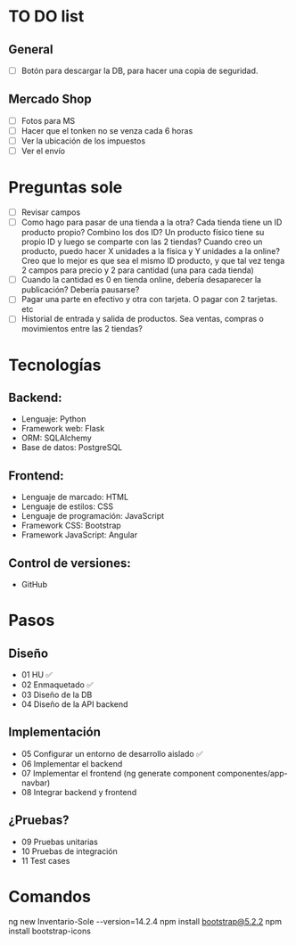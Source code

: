 # TO DO list
## General

* [ ] Botón para descargar la DB, para hacer una copia de seguridad.

## Mercado Shop

* [ ] Fotos para MS
* [ ] Hacer que el tonken no se venza cada 6 horas
* [ ] Ver la ubicación de los impuestos
* [ ] Ver el envío

# Preguntas sole

* [ ] Revisar campos
* [ ] Como hago para pasar de una tienda a la otra? Cada tienda tiene un ID producto propio? Combino los dos ID? Un producto físico tiene su propio ID y luego se comparte con las 2 tiendas?
  Cuando creo un producto, puedo hacer X unidades a la física y Y unidades a la online?
  Creo que lo mejor es que sea el mismo ID producto, y que tal vez tenga 2 campos para precio y 2 para cantidad (una para cada tienda)
* [ ] Cuando la cantidad es 0 en tienda online, debería desaparecer la publicación? Debería pausarse?
* [ ] Pagar una parte en efectivo y otra con tarjeta. O pagar con 2 tarjetas. etc
* [ ] Historial de entrada y salida de productos. Sea ventas, compras o movimientos entre las 2 tiendas?

# Tecnologías
## Backend:

* Lenguaje: Python
* Framework web: Flask
* ORM: SQLAlchemy
* Base de datos: PostgreSQL

## Frontend:

* Lenguaje de marcado: HTML
* Lenguaje de estilos: CSS
* Lenguaje de programación: JavaScript
* Framework CSS: Bootstrap
* Framework JavaScript: Angular

## Control de versiones:

* GitHub

# Pasos

## Diseño

* 01 HU ✅
* 02 Enmaquetado ✅
* 03 Diseño de la DB
* 04 Diseño de la API backend

## Implementación

* 05 Configurar un entorno de desarrollo aislado ✅
* 06 Implementar el backend
* 07 Implementar el frontend (ng generate component componentes/app-navbar)
* 08 Integrar backend y frontend

## ¿Pruebas?

* 09 Pruebas unitarias
* 10 Pruebas de integración
* 11 Test cases



# Comandos
ng new Inventario-Sole --version=14.2.4
npm install bootstrap@5.2.2
npm install bootstrap-icons 